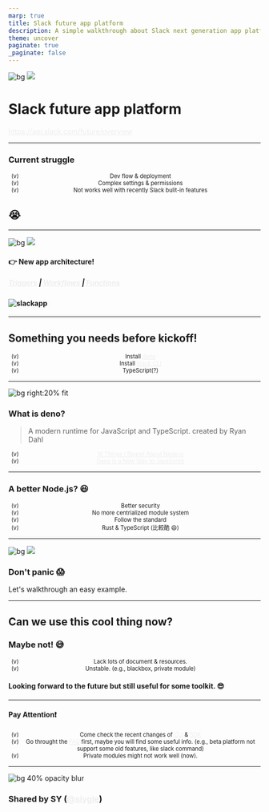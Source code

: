 ```yaml
---
marp: true
title: Slack future app platform
description: A simple walkthrough about Slack next generation app platform
theme: uncover
paginate: true
_paginate: false
---
```


<!-- ![bg](./assets/gradient.jpg) -->

![bg](#123) ![](#fff)

# <!--fit--> Slack future app platform

https://api.slack.com/future/overview

<style scoped>a { color: #eee; }</style>

<!-- This is presenter note. You can write down notes through HTML comment. -->

---

<!-- ![Marp bg 60%](https://raw.githubusercontent.com/marp-team/marp/master/marp.png) -->

### Current struggle

- Dev flow & deployment
- Complex settings & permissions
- Not works well with recently Slack bulit-in features

## 😭

---

![bg](#123) ![](#fff)

#### <!--fit--> 👉 New app architecture!

##### <!--fit--> [Triggers](https://api.slack.com/future/workflows/triggers) | [Workflows](https://api.slack.com/future/workflows) | [Functions](https://api.slack.com/future/workflows/functions)

#### <!--fit--> ![slackapp](https://a.slack-edge.com/bf8dff7/img/api/future/slack-apps-high-level@2x.png)

---

## <!--fit--> **Something you needs before kickoff!**

- Install [deno](https://deno.land/#installation)
- Install [Slack CLI](https://api.slack.com/future/tools/cli/download)
- TypeScript(?)

---

![bg right:20% fit](https://deno.land/logo.svg)

### <!--fit--> What is deno?

> A modern runtime for JavaScript and TypeScript. created by Ryan Dahl

<style scoped>
  li {
    font-size: .7rem;
    text-align: center;
  }
</style>

- [10 Things I Regret About Node.js](https://www.youtube.com/watch?v=M3BM9TB-8yA)
- [Deno is a New Way to JavaScript](https://www.youtube.com/watch?v=1gIiZfSbEAE)

---

### A better Node.js? 😆

- Better security
- No more centrialized module system
- Follow the standard
- Rust & TypeScript (比較酷 😄)

---

![bg](#123) ![](#fff)

### Don't panic 😱

Let's walkthrough an easy example.

---

<style scoped>
  li {
    font-size: .7rem;
    text-align: center;
    list-style: ' (x) ';
  }
</style>

## <!--fit--> Can we use this cool thing now?

### Maybe not! 😅

- Lack lots of document & resources.
- Unstable. (e.g., blackbox, private module)

#### Looking forward to the future but still useful for some toolkit. 😎

---

<style scoped>
  li {
    font-size: .7rem;
    list-style: ' (v) ';
  }
</style>

#### <!--fit--> Pay Attention❗

- Come check the recent changes of [CLI](https://api.slack.com/future/tools/cli/changelog) & [SDK](https://api.slack.com/future/tools/deno-slack-sdk/changelog)
- Go throught the [FAQ](https://api.slack.com/future/reference/faq) first, maybe you will find some useful info. (e.g., beta platform not support some old features, like slack command)
- Private modules might not work well (now).

---

![bg 40% opacity blur](https://avatars.githubusercontent.com/u/173408?v=4)

### Shared by SY ([@siygle](https://github.com/siygle))

